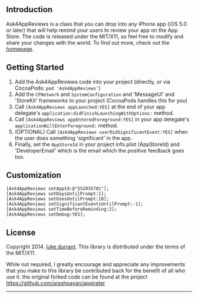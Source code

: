 Introduction
------------
Ask4AppReviews is a class that you can drop into any iPhone app (iOS 5.0 or later) that will help remind your users
to review your app on the App Store. The code is released under the MIT/X11, so feel free to
modify and share your changes with the world. To find out more, check out the [homepage].


Getting Started
---------------
1. Add the Ask4AppReviews code into your project (directly, or via CocoaPods: `pod 'Ask4AppReviews'`)
2. Add the `CFNetwork` and `SystemConfiguration` and 'MessageUI' and 'StoreKit' frameworks to your project (CocoaPods handles this for you)
3. Call `[Ask4AppReviews appLaunched:YES]` at the end of your app delegate's `application:didFinishLaunchingWithOptions:` method.
4. Call `[Ask4AppReviews appEnteredForeground:YES]` in your app delegate's `applicationWillEnterForeground:` method.
5. (OPTIONAL) Call `[Ask4AppReviews userDidSignificantEvent:YES]` when the user does something 'significant' in the app.
6. Finally, set the `AppStoreId` in your project info.plist (AppStoreId) and 'DeveloperEmail' which is the email which the positive feedback goes too.

Customization
-------------

```objc
[Ask4AppReviews setAppId:@"552035781"];
[Ask4AppReviews setDaysUntilPrompt:1];
[Ask4AppReviews setUsesUntilPrompt:10];
[Ask4AppReviews setSignificantEventsUntilPrompt:-1];
[Ask4AppReviews setTimeBeforeReminding:2];
[Ask4AppReviews setDebug:YES];
```

License
-------
Copyright 2014. [luke durrant].
This library is distributed under the terms of the MIT/X11.



While not required, I greatly encourage and appreciate any improvements that you make
to this library be contributed back for the benefit of all who use it.
the original forked code can be found at the project
https://github.com/arashpayan/appirater


--------------

[homepage]: http://lukedurrant.com/2012/07/appirater-github-fork/
[luke durrant]: http://lukedurrant.com